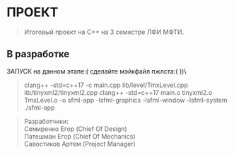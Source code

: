 # ПРОЕКТ

> Итоговый проект на C++ на 3 семестре ЛФИ МФТИ. 

## В разработке

ЗАПУСК на данном этапе:( сделайте мэйкфайл пжлста:( ))\
> clang++ -std=c++17 -c main.cpp lib/level/TmxLevel.cpp lib/tinyxml2/tinyxml2.cpp
> clang++ -std=c++17 main.o tinyxml2.o TmxLevel.o -o sfml-app -lsfml-graphics -lsfml-window -lsfml-system
> ./sfml-app


>Разработчики:\
> Семиренко Егор (Chief Of Design)\
> Патешман Егор (Chief Of Mechanics)\
> Савостиков Артем (Project Manager)
